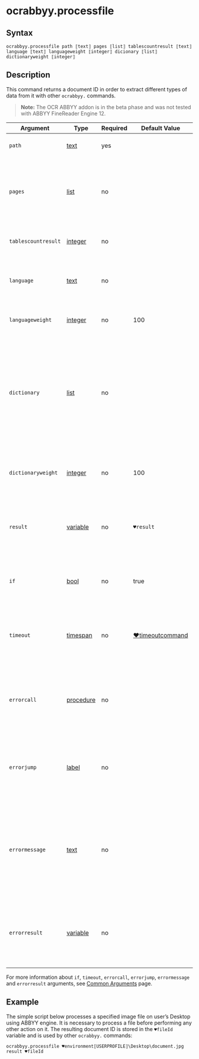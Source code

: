 # ocrabbyy.processfile

## Syntax

```G1ANT
ocrabbyy.processfile path ⟦text⟧ pages ⟦list⟧ tablescountresult ⟦text⟧ language ⟦text⟧ languageweight ⟦integer⟧ dicionary ⟦list⟧ dictionaryweight ⟦integer⟧
```

## Description

This command returns a document ID in order to extract different types of data from it with other `ocrabbyy.` commands.

> **Note:** The OCR ABBYY addon is in the beta phase and was not tested with ABBYY FineReader Engine 12.

| Argument | Type | Required | Default Value | Description |
| -------- | ---- | -------- | ------------- | ----------- |
|`path`| [text](../../G1ANT.Language/Structures/TextStructure.md) | yes | | Path to a file to be processed |
|`pages`| [list](../../G1ANT.Language/Structures/ListStructure.md) | no |                                                              | List of numbers of pages to be processed separated with [array separator](../../../appendices/special-characters/array-separator.md) (❚), e.g. `1❚5❚6` |
|`tablescountresult`| [integer](../../G1ANT.Language/Structures/IntegerStructure.md) | no | | Number of tables in the processed file |
|`language`| [text](../../G1ANT.Language/Structures/TextStructure.md) | no |  | Language which should be considered during text recognition |
|`languageweight`| [integer](../../G1ANT.Language/Structures/IntegerStructure.md) | no | 100 | Importance of the chosen language (0-100 range) |
|`dictionary`| [list](../../G1ANT.Language/Structures/ListStructure.md) | no | | List of possible keywords existing in the processed document that will have higher priority than random character strings while OCR processing |
|`dictionaryweight`| [integer](../../G1ANT.Language/Structures/IntegerStructure.md) | no | 100 | Importance of words in the chosen dictionary (0-100 range) |
| `result`       | [variable](../../G1ANT.Language/Structures/VariableStructure.md) | no       | `♥result`                                                   | Name of a variable where the command's result (document ID) will be stored |
| `if`           | [bool](../../G1ANT.Language/Structures/BooleanStructure.md) | no       | true                                                        | Executes the command only if a specified condition is true   |
| `timeout`      | [timespan](../../G1ANT.Language/Structures/TimeSpanStructure.md) | no       | [♥timeoutcommand](../../G1ANT.Addon.Core/Variables/TimeoutCommandVariable.md) | Specifies time in milliseconds for G1ANT.Robot to wait for the command to be executed |
| `errorcall`    | [procedure](../../G1ANT.Language/Structures/ProcedureStructure.md) | no       |                                                             | Name of a procedure to call when the command throws an exception or when a given `timeout` expires |
| `errorjump`    | [label](../../G1ANT.Language/Structures/LabelStructure.md) | no       |                                                             | Name of the label to jump to when the command throws an exception or when a given `timeout` expires |
| `errormessage` | [text](../../G1ANT.Language/Structures/TextStructure.md) | no       |                                                             | A message that will be shown in case the command throws an exception or when a given `timeout` expires, and no `errorjump` argument is specified |
| `errorresult`  | [variable](../../G1ANT.Language/Structures/VariableStructure.md) | no       |                                                             | Name of a variable that will store the returned exception. The variable will be of [error](../../G1ANT.Language/Structures/ErrorStructure.md) structure  |

For more information about `if`, `timeout`, `errorcall`, `errorjump`, `errormessage` and `errorresult` arguments, see [Common Arguments](../../../appendices/common-arguments.md) page.

## Example

The simple script below processes a specified image file on user’s Desktop using ABBYY engine. It is necessary to process a file before performing any other action on it. The resulting document ID is stored in the `♥fileId` variable and is used by other `ocrabbyy.` commands:

```G1ANT
ocrabbyy.processfile ♥environment⟦USERPROFILE⟧\Desktop\document.jpg result ♥fileId
```
